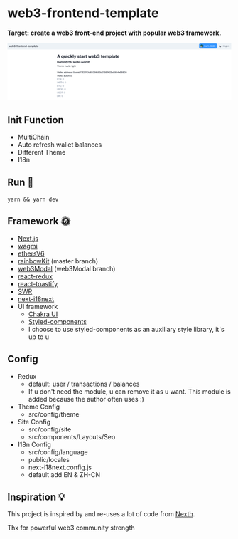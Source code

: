 # web3-frontend-template
**Target: create a web3 front-end project with popular web3 framework.**

![title-img](src/assets/template.png)


## Init Function
- MultiChain 
- Auto refresh wallet balances
- Different Theme 
- I18n

## Run 🏃
```
yarn && yarn dev
```

## Framework 🌞
- [Next.js](https://nextjs.org/docs)
- [wagmi](https://wagmi.sh/)
- [ethersV6](https://docs.ethers.org/v6/)
- [rainbowKit](https://www.rainbowkit.com/docs/introduction) (master branch)
- [web3Modal](https://web3modal.com/) (web3Modal branch)
- [react-redux](https://www.npmjs.com/package/react-redux)
- [react-toastify](https://www.npmjs.com/package/react-toastify)
- [SWR](https://swr.bootcss.com/)
- [next-i18next](https://github.com/i18next/next-i18next)
- UI framework
  - [Chakra UI](https://chakra-ui.com/)
  - [Styled-components](https://styled-components.com/)
  - I choose to use styled-components as an auxiliary style library, it's up to u

## Config
- Redux
  - default: user / transactions / balances
  - If u don't need the module, u can remove it as u want. This module is added because the author often uses :)
- Theme Config
  - src/config/theme
- Site Config
  - src/config/site
  - src/components/Layouts/Seo
- I18n Config
  - src/config/language
  - public/locales
  - next-i18next.config.js
  - default add EN & ZH-CN


## Inspiration 💡

  This project is inspired by and re-uses a lot of code from [Nexth](https://github.com/wslyvh/nexth/).
  
  Thx for powerful web3 community strength

